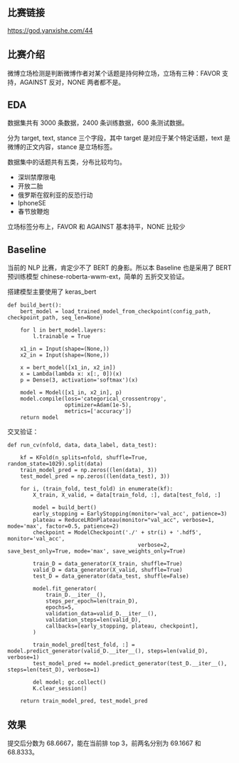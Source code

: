 ## 比赛链接

https://god.yanxishe.com/44

## 比赛介绍

微博立场检测是判断微博作者对某个话题是持何种立场，立场有三种：FAVOR 支持，AGAINST 反对，NONE 两者都不是。

## EDA

数据集共有 3000 条数据，2400 条训练数据，600 条测试数据。

分为 target, text, stance 三个字段，其中 target 是对应于某个特定话题，text 是微博的正文内容，stance 是立场标签。

数据集中的话题共有五类，分布比较均匀。

- 深圳禁摩限电
- 开放二胎
- 俄罗斯在叙利亚的反恐行动
- IphoneSE
- 春节放鞭炮

立场标签分布上，FAVOR 和 AGAINST 基本持平，NONE 比较少

## Baseline

当前的 NLP 比赛，肯定少不了 BERT 的身影。所以本 Baseline 也是采用了 BERT 预训练模型 chinese-roberta-wwm-ext，简单的 五折交叉验证。

搭建模型主要使用了 keras_bert

```
def build_bert():
    bert_model = load_trained_model_from_checkpoint(config_path, checkpoint_path, seq_len=None)

    for l in bert_model.layers:
        l.trainable = True

    x1_in = Input(shape=(None,))
    x2_in = Input(shape=(None,))

    x = bert_model([x1_in, x2_in])
    x = Lambda(lambda x: x[:, 0])(x)
    p = Dense(3, activation='softmax')(x)

    model = Model([x1_in, x2_in], p)
    model.compile(loss='categorical_crossentropy', 
                  optimizer=Adam(1e-5),
                  metrics=['accuracy'])
    return model
```

交叉验证：

```
def run_cv(nfold, data, data_label, data_test):
    
    kf = KFold(n_splits=nfold, shuffle=True, random_state=1029).split(data)
    train_model_pred = np.zeros((len(data), 3))
    test_model_pred = np.zeros((len(data_test), 3))

    for i, (train_fold, test_fold) in enumerate(kf):
        X_train, X_valid, = data[train_fold, :], data[test_fold, :]
        
        model = build_bert()
        early_stopping = EarlyStopping(monitor='val_acc', patience=3)
        plateau = ReduceLROnPlateau(monitor="val_acc", verbose=1, mode='max', factor=0.5, patience=2)
        checkpoint = ModelCheckpoint('./' + str(i) + '.hdf5', monitor='val_acc', 
                                         verbose=2, save_best_only=True, mode='max', save_weights_only=True)
        
        train_D = data_generator(X_train, shuffle=True)
        valid_D = data_generator(X_valid, shuffle=True)
        test_D = data_generator(data_test, shuffle=False)
        
        model.fit_generator(
            train_D.__iter__(),
            steps_per_epoch=len(train_D),
            epochs=5,
            validation_data=valid_D.__iter__(),
            validation_steps=len(valid_D),
            callbacks=[early_stopping, plateau, checkpoint],
        )
        
        train_model_pred[test_fold, :] =  model.predict_generator(valid_D.__iter__(), steps=len(valid_D), verbose=1)
        test_model_pred += model.predict_generator(test_D.__iter__(), steps=len(test_D), verbose=1)
        
        del model; gc.collect()
        K.clear_session()
        
    return train_model_pred, test_model_pred
```

## 效果

提交后分数为 68.6667，能在当前排 top 3，前两名分别为 69.1667 和 68.8333。
